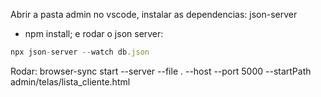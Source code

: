 

Abrir a pasta admin no vscode, 
instalar as dependencias: json-server
- npm install;
e rodar o json server: 
```js
npx json-server --watch db.json
```

Rodar: browser-sync start --server --file . --host --port 5000 --startPath admin/telas/lista_cliente.html
